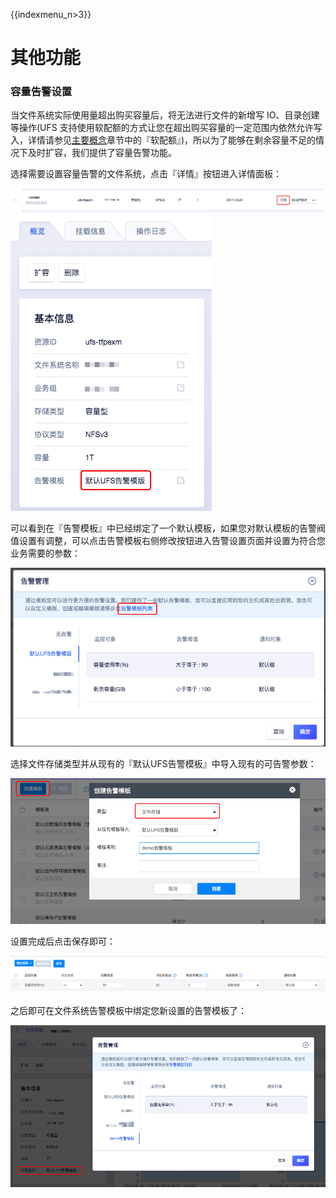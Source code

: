 {{indexmenu_n>3}}

# 其他功能
### 容量告警设置
当文件系统实际使用量超出购买容量后，将无法进行文件的新增写 IO、目录创建等操作(UFS 支持使用软配额的方式让您在超出购买容量的一定范围内依然允许写入，详情请参见[主要概念](https://docs.ucloud.cn/storage_cdn/ufs/ufs_manual_instruction/concept)章节中的『软配额』)，所以为了能够在剩余容量不足的情况下及时扩容，我们提供了容量告警功能。

选择需要设置容量告警的文件系统，点击『详情』按钮进入详情面板：

![](/images/other1.png)
![](/images/other2.png)

可以看到在『告警模板』中已经绑定了一个默认模板，如果您对默认模板的告警阀值设置有调整，可以点击告警模板右侧修改按钮进入告警设置页面并设置为符合您业务需要的参数：

![](/images/other3.png)

选择文件存储类型并从现有的『默认UFS告警模板』中导入现有的可告警参数：

![](/images/other4.png)

设置完成后点击保存即可：

![](/images/other5.png)

之后即可在文件系统告警模板中绑定您新设置的告警模板了：

![](/images/other6.png)
